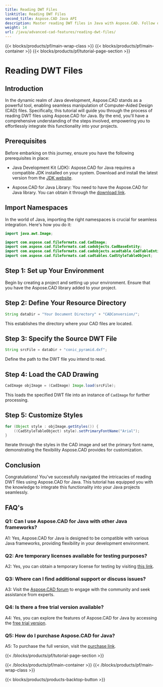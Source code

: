 ```yaml
---
title: Reading DWT Files
linktitle: Reading DWT Files
second_title: Aspose.CAD Java API
description: Master reading DWT files in Java with Aspose.CAD. Follow our step-by-step guide for seamless integration.
weight: 14
url: /java/advanced-cad-features/reading-dwt-files/
---
```


{{< blocks/products/pf/main-wrap-class >}}
{{< blocks/products/pf/main-container >}}
{{< blocks/products/pf/tutorial-page-section >}}

# Reading DWT Files

## Introduction

In the dynamic realm of Java development, Aspose.CAD stands as a powerful tool, enabling seamless manipulation of Computer-Aided Design (CAD) files. Specifically, this tutorial will guide you through the process of reading DWT files using Aspose.CAD for Java. By the end, you'll have a comprehensive understanding of the steps involved, empowering you to effortlessly integrate this functionality into your projects.

## Prerequisites

Before embarking on this journey, ensure you have the following prerequisites in place:

- Java Development Kit (JDK): Aspose.CAD for Java requires a compatible JDK installed on your system. Download and install the latest version from the [JDK website](https://www.oracle.com/java/technologies/javase-downloads.html).

- Aspose.CAD for Java Library: You need to have the Aspose.CAD for Java library. You can obtain it through the [download link](https://releases.aspose.com/cad/java/).

## Import Namespaces

In the world of Java, importing the right namespaces is crucial for seamless integration. Here's how you do it:

```java
import java.awt.Image;

import com.aspose.cad.fileformats.cad.CadImage;
import com.aspose.cad.fileformats.cad.cadobjects.CadBaseEntity;
import com.aspose.cad.fileformats.cad.cadobjects.acadtable.CadTableEntity;
import com.aspose.cad.fileformats.cad.cadtables.CadStyleTableObject;
```

## Step 1: Set up Your Environment

Begin by creating a project and setting up your environment. Ensure that you have the Aspose.CAD library added to your project.

## Step 2: Define Your Resource Directory

```java
String dataDir = "Your Document Directory" + "CADConversion/";
```

This establishes the directory where your CAD files are located.

## Step 3: Specify the Source DWT File

```java
String srcFile = dataDir + "conic_pyramid.dxf";
```

Define the path to the DWT file you intend to read.

## Step 4: Load the CAD Drawing

```java
CadImage objImage = (CadImage) Image.load(srcFile);
```

This loads the specified DWT file into an instance of `CadImage` for further processing.

## Step 5: Customize Styles

```java
for (Object style : objImage.getStyles()) {
    ((CadStyleTableObject) style).setPrimaryFontName("Arial");
}
```

Iterate through the styles in the CAD image and set the primary font name, demonstrating the flexibility Aspose.CAD provides for customization.

## Conclusion

Congratulations! You've successfully navigated the intricacies of reading DWT files using Aspose.CAD for Java. This tutorial has equipped you with the knowledge to integrate this functionality into your Java projects seamlessly.

## FAQ's

### Q1: Can I use Aspose.CAD for Java with other Java frameworks?

A1: Yes, Aspose.CAD for Java is designed to be compatible with various Java frameworks, providing flexibility in your development environment.

### Q2: Are temporary licenses available for testing purposes?

A2: Yes, you can obtain a temporary license for testing by visiting [this link](https://purchase.aspose.com/temporary-license/).

### Q3: Where can I find additional support or discuss issues?

A3: Visit the [Aspose.CAD forum](https://forum.aspose.com/c/cad/19) to engage with the community and seek assistance from experts.

### Q4: Is there a free trial version available?

A4: Yes, you can explore the features of Aspose.CAD for Java by accessing the [free trial version](https://releases.aspose.com/).

### Q5: How do I purchase Aspose.CAD for Java?

A5: To purchase the full version, visit the [purchase link](https://purchase.aspose.com/buy).

{{< /blocks/products/pf/tutorial-page-section >}}

{{< /blocks/products/pf/main-container >}}
{{< /blocks/products/pf/main-wrap-class >}}

{{< blocks/products/products-backtop-button >}}
